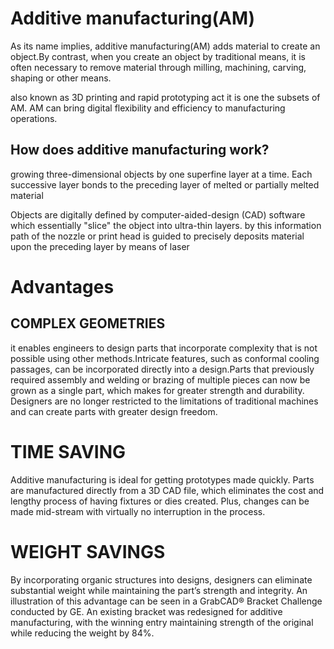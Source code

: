 # Additive manufacturing(AM)

As its name implies, additive manufacturing(AM) adds material to create an object.By contrast, when you create an object by traditional means, it is often necessary to remove material through milling, machining, carving, shaping or other means.

also known as 3D printing and rapid prototyping act it is one the subsets of AM.
AM can bring digital flexibility and efficiency to manufacturing operations.

## How does additive manufacturing work?

growing three-dimensional objects by one superfine layer at a time. Each successive layer bonds to the preceding layer of melted or partially melted material

Objects are digitally defined by computer-aided-design (CAD) software which essentially "slice" the object into ultra-thin layers.
by this information path of the nozzle or print head is guided to precisely deposits material upon the preceding layer by means of laser 

# Advantages

## COMPLEX GEOMETRIES

it enables engineers to design parts that incorporate complexity that is not possible using other methods.Intricate features, such as conformal cooling passages, can be incorporated directly into a design.Parts that previously required assembly and welding or brazing of multiple pieces can now be grown as a single part, which makes for greater strength and durability. Designers are no longer restricted to the limitations of traditional machines and can create parts with greater design freedom.

# TIME  SAVING
Additive manufacturing is ideal for getting prototypes made quickly. Parts are manufactured directly from a 3D CAD file, which eliminates the cost and lengthy process of having fixtures or dies created. Plus, changes can be made mid-stream with virtually no interruption in the process.

# WEIGHT SAVINGS
By incorporating organic structures into designs, designers can eliminate substantial weight while maintaining the part’s strength and integrity. An illustration of this advantage can be seen in a GrabCAD® Bracket Challenge conducted by GE. An existing bracket was redesigned for additive manufacturing, with the winning entry maintaining strength of the original while reducing the weight by 84%.

